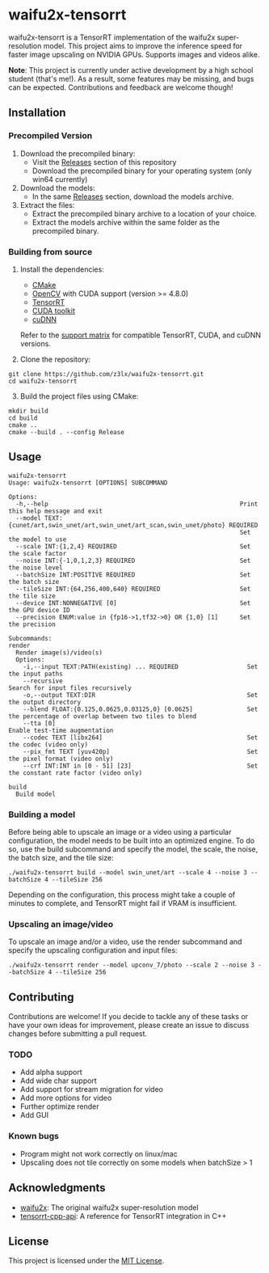 # waifu2x-tensorrt
waifu2x-tensorrt is a TensorRT implementation of the waifu2x super-resolution model. This project aims to improve the inference speed for faster image upscaling on NVIDIA GPUs. Supports images and videos alike.

**Note**: This project is currently under active development by a high school student (that's me!). As a result, some features may be missing, and bugs can be expected. Contributions and feedback are welcome though!

## Installation
### Precompiled Version
1. Download the precompiled binary:
   - Visit the [Releases](https://github.com/z3lx/waifu2x-tensorrt/releases) section of this repository
   - Download the precompiled binary for your operating system (only win64 currently)
2. Download the models:
   - In the same [Releases](https://github.com/z3lx/waifu2x-tensorrt/releases) section, download the models archive.
3. Extract the files:
   - Extract the precompiled binary archive to a location of your choice.
   - Extract the models archive within the same folder as the precompiled binary.

### Building from source
1. Install the dependencies:
   - [CMake](https://cmake.org/)
   - [OpenCV](https://opencv.org/releases/) with CUDA support (version >= 4.8.0)
   - [TensorRT](https://developer.nvidia.com/tensorrt)
   - [CUDA toolkit](https://developer.nvidia.com/cuda-downloads)
   - [cuDNN](https://developer.nvidia.com/cudnn)
   
   Refer to the [support matrix](https://docs.nvidia.com/deeplearning/tensorrt/support-matrix/index.html) for compatible TensorRT, CUDA, and cuDNN versions.
3. Clone the repository:
```
git clone https://github.com/z3lx/waifu2x-tensorrt.git
cd waifu2x-tensorrt
```
3. Build the project files using CMake:
```
mkdir build
cd build
cmake ..
cmake --build . --config Release
```

## Usage
```
waifu2x-tensorrt
Usage: waifu2x-tensorrt [OPTIONS] SUBCOMMAND

Options:
  -h,--help                                                     Print this help message and exit
  --model TEXT:{cunet/art,swin_unet/art,swin_unet/art_scan,swin_unet/photo} REQUIRED
                                                                Set the model to use
  --scale INT:{1,2,4} REQUIRED                                  Set the scale factor
  --noise INT:{-1,0,1,2,3} REQUIRED                             Set the noise level
  --batchSize INT:POSITIVE REQUIRED                             Set the batch size
  --tileSize INT:{64,256,400,640} REQUIRED                      Set the tile size
  --device INT:NONNEGATIVE [0]                                  Set the GPU device ID
  --precision ENUM:value in {fp16->1,tf32->0} OR {1,0} [1]      Set the precision

Subcommands:
render
  Render image(s)/video(s)
  Options:
    -i,--input TEXT:PATH(existing) ... REQUIRED                   Set the input paths
    --recursive                                                   Search for input files recursively
    -o,--output TEXT:DIR                                          Set the output directory
    --blend FLOAT:{0.125,0.0625,0.03125,0} [0.0625]               Set the percentage of overlap between two tiles to blend
    --tta [0]                                                     Enable test-time augmentation
    --codec TEXT [libx264]                                        Set the codec (video only)
    --pix_fmt TEXT [yuv420p]                                      Set the pixel format (video only)
    --crf INT:INT in [0 - 51] [23]                                Set the constant rate factor (video only)

build
  Build model
```

### Building a model
Before being able to upscale an image or a video using a particular configuration, the model needs to be built into an optimized engine. To do so, use the build subcommand and specify the model, the scale, the noise, the batch size, and the tile size: 
```
./waifu2x-tensorrt build --model swin_unet/art --scale 4 --noise 3 --batchSize 4 --tileSize 256
```
Depending on the configuration, this process might take a couple of minutes to complete, and TensorRT might fail if VRAM is insufficient. 

### Upscaling an image/video
To upscale an image and/or a video, use the render subcommand and specify the upscaling configuration and input files:
```
./waifu2x-tensorrt render --model upconv_7/photo --scale 2 --noise 3 --batchSize 4 --tileSize 256
```

## Contributing
Contributions are welcome! If you decide to tackle any of these tasks or have your own ideas for improvement, please create an issue to discuss changes before submitting a pull request.
### TODO
- Add alpha support
- Add wide char support
- Add support for stream migration for video
- Add more options for video
- Further optimize render
- Add GUI
### Known bugs
- Program might not work correctly on linux/mac
- Upscaling does not tile correctly on some models when batchSize > 1

## Acknowledgments
- [waifu2x](https://github.com/nagadomi/nunif/tree/master/waifu2x): The original waifu2x super-resolution model
- [tensorrt-cpp-api](https://github.com/cyrusbehr/tensorrt-cpp-api): A reference for TensorRT integration in C++

## License
This project is licensed under the [MIT License](https://github.com/z3lx/waifu2x-tensorrt/blob/main/LICENSE).
